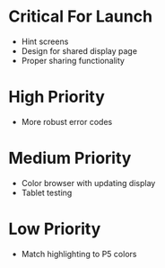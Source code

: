 Critical For Launch
===================

* Hint screens
* Design for shared display page
* Proper sharing functionality

High Priority
=============

* More robust error codes

Medium Priority
===============

* Color browser with updating display
* Tablet testing

Low Priority
============

* Match highlighting to P5 colors
